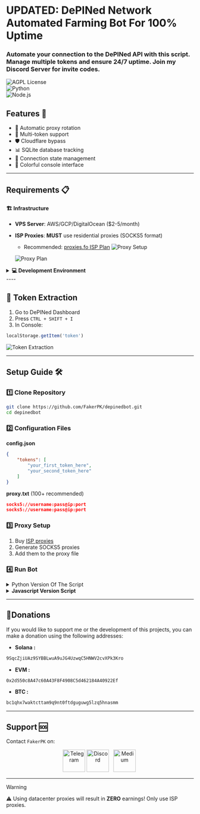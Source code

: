 # UPDATED: DePINed Network Automated Farming Bot For 100% Uptime
### Automate your connection to the DePINed API with this script. Manage multiple tokens and ensure 24/7 uptime. Join my Discord Server for invite codes.

![AGPL License](https://img.shields.io/badge/License-AGPL%20v3-blue.svg)  
![Python](https://img.shields.io/badge/Python-3.8%2B-blue)  
![Node.js](https://img.shields.io/badge/Node.js-16%2B-green)

## Features 🌟
* 🔄 Automatic proxy rotation
* 🔑 Multi-token support
* 🛡️ Cloudflare bypass
* 📊 SQLite database tracking
* 🚦 Connection state management
* 🌈 Colorful console interface

----
## Requirements 📋

#### 🏗️ Infrastructure

- **VPS Server**: AWS/GCP/DigitalOcean ($2-5/month)
- **ISP Proxies**: **MUST** use residential proxies (SOCKS5 format)
  - Recommended: [proxies.fo ISP Plan](https://app.proxies.fo/ref/f1353b58-10c4-98a5-d94d-6164e2efcfaf)
  ![Proxy Setup](https://github.com/user-attachments/assets/c81fc995-11f9-4448-9355-0065d4286cf2)

  ![Proxy Plan](https://github.com/user-attachments/assets/bbd22e0a-22c7-42cf-8608-361d7310e0ae)

<details>
<summary><strong>💻 Development Environment</strong></summary>

**Choose your language:**

<details>
<summary>Python 3.8+</summary>
For Linux:
  
```bash
# Install Python
sudo apt update
sudo apt install python3.11 python3-pip -y
```
For Windows:

```bash
# Download from Microsoft Store (easiest)
winget install Python.Python.3.11

# OR manual install
https://www.python.org/downloads/windows/
```
</details>

<details>
<summary>Node.js 16+</summary>
For Linux:
  
```bash
# Official PPA
curl -fsSL https://deb.nodesource.com/setup_20.x | sudo -E bash -
sudo apt install -y nodejs
```
For Windows:

```bash
# Using winget
winget install OpenJS.NodeJS

# OR official installer
https://nodejs.org/en/download/
```
</details>
</details>
----


🔑 Token Extraction
-
1. Go to DePINed Dashboard
2. Press `CTRL + SHIFT + I`
3. In Console:
```javascript
localStorage.getItem('token')
```
![Token Extraction](https://github.com/user-attachments/assets/ea4dd3af-d0f6-40c3-bbb2-2243b3b79f30)


----
## Setup Guide 🛠️

### 1️⃣ Clone Repository
```bash
git clone https://github.com/FakerPK/depinedbot.git
cd depinedbot
```

### 2️⃣ Configuration Files

**config.json**
```json
{
    "tokens": [
        "your_first_token_here",
        "your_second_token_here"
    ]
}
```

**proxy.txt** (100+ recommended)
```json
socks5://username:pass@ip:port
socks5://username:pass@ip:port
```

### 3️⃣ Proxy Setup
1. Buy [ISP proxies](https://app.proxies.fo/ref/f1353b58-10c4-98a5-d94d-6164e2efcfaf)
2. Generate SOCKS5 proxies
3. Add them to the proxy file

### 4️⃣ Run Bot

<details>
<summary>Python Version Of The Script</summary>

```bash
pip -r requirements.txt
python3 main.py
```
</details>

<details>
<summary><strong>Javascript Version Script</strong></summary>

```java
npm install
node index.js
```
</details>

----
##  **💸Donations**
If you would like to support me or the development of this projects, you can make a donation using the following addresses:
- **Solana :**
```bash
9SqcZjiUAz9SYBBLwuA9uJG4UzwqC5HNWV2cvXPk3Kro
```
- **EVM :**
```bash
0x2d550c8A47c60A43F8F4908C5d462184A40922Ef
```
- **BTC :**
```bash
bc1qhx7waktcttam9q9nt0ftdguguwg5lzq5hnasmm
```
----
## Support 🆘  
Contact `FakerPK` on:  
<p align="center">
  <a href="https://t.me/+rurxli5cagplMjM8"><img width="60px" alt="Telegram" src="https://img.icons8.com/fluency/96/0088CC/telegram-app.png"/></a>
  <a href="https://discord.gg/mjzgatMCk8"><img width="60px" alt="Discord" src="https://img.icons8.com/fluency/96/FFA500/discord-logo.png"/></a> &#8287;
  <a href="https://medium.com/@FakerPK"><img width="60px" src="https://img.icons8.com/ios-filled/96/F0F0EC/medium-monogram.png" alt="Medium"></a>&#8287;
</p>

----
> [!Warning] 
> ⚠️ Using datacenter proxies will result in **ZERO** earnings! Only use ISP proxies.
